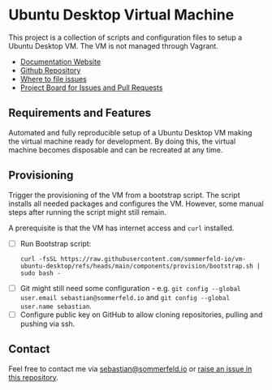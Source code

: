 # Ubuntu Desktop Virtual Machine
[doc-website]: https://sommerfeld-io.github.io/vm-ubuntu-desktop
[github-repo]: https://github.com/sommerfeld-io/vm-ubuntu-desktop
[file-issues]: https://github.com/sommerfeld-io/vm-ubuntu-desktop/issues
[project-board]: https://github.com/orgs/sommerfeld-io/projects/1/views/17

This project is a collection of scripts and configuration files to setup a Ubuntu Desktop VM. The VM is not managed through Vagrant.

- [Documentation Website][doc-website]
- [Github Repository][github-repo]
- [Where to file issues][file-issues]
- [Project Board for Issues and Pull Requests][project-board]

## Requirements and Features
Automated and fully reproducible setup of a Ubuntu Desktop VM making the virtual machine ready for development. By doing this, the virtual machine becomes disposable and can be recreated at any time.

## Provisioning
Trigger the provisioning of the VM from a bootstrap script. The script installs all needed packages and configures the VM. However, some manual steps after running the script might still remain.

A prerequisite is that the VM has internet access and `curl` installed.

- [ ] Run Bootstrap script:
    ```
    curl -fsSL https://raw.githubusercontent.com/sommerfeld-io/vm-ubuntu-desktop/refs/heads/main/components/provision/bootstrap.sh | sudo bash -
    ```
- [ ] Git might still need some configuration - e.g. `git config --global user.email sebastian@sommerfeld.io` and `git config --global user.name sebastian`.
- [ ] Configure public key on GitHub to allow cloning repositories, pulling and pushing via ssh.

## Contact
Feel free to contact me via <sebastian@sommerfeld.io> or [raise an issue in this repository][file-issues].
